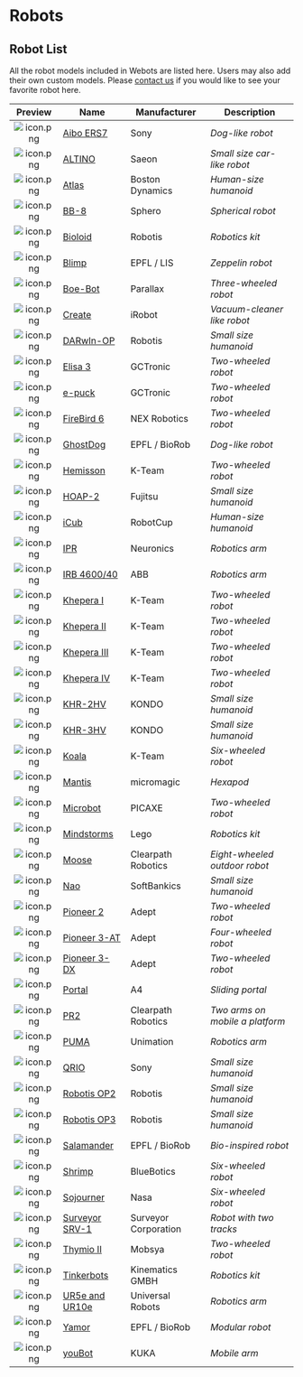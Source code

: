 # Robots

## Robot List

All the robot models included in Webots are listed here. Users may also add their own custom models.
Please [contact us](https://www.cyberbotics.com/contact) if you would like to see your favorite robot here.

| Preview                                         | Name                           |  Manufacturer        | Description                     |
| :---------------------------------------------: | ------------------------------ | -------------------- | ------------------------------- |
| ![icon.png](images/robots/aibo-ers7/icon.png)   | [Aibo ERS7](aibo-ers7.md)      | Sony                 | *Dog-like robot*                |
| ![icon.png](images/robots/altino/icon.png)      | [ALTINO](altino.md)            | Saeon                | *Small size car-like robot*     |
| ![icon.png](images/robots/atlas/icon.png)       | [Atlas](atlas.md)              | Boston Dynamics      | *Human-size humanoid*           |
| ![icon.png](images/robots/bb8/icon.png)         | [BB-8](bb8.md)                 | Sphero               | *Spherical robot*               |
| ![icon.png](images/robots/bioloid/icon.png)     | [Bioloid](bioloid.md)          | Robotis              | *Robotics kit*                  |
| ![icon.png](images/robots/blimp/icon.png)       | [Blimp](blimp.md)              | EPFL / LIS           | *Zeppelin robot*                |
| ![icon.png](images/robots/boebot/icon.png)      | [Boe-Bot](boebot.md)           | Parallax             | *Three-wheeled robot*           |
| ![icon.png](images/robots/create/icon.png)      | [Create](create.md)            | iRobot               | *Vacuum-cleaner like robot*     |
| ![icon.png](images/robots/darwin-op/icon.png)   | [DARwIn-OP](darwin-op.md)      | Robotis              | *Small size humanoid*           |
| ![icon.png](images/robots/elisa3/icon.png)      | [Elisa 3](elisa3.md)           | GCTronic             | *Two-wheeled robot*             |
| ![icon.png](images/robots/epuck/icon.png)       | [e-puck](epuck.md)             | GCTronic             | *Two-wheeled robot*             |
| ![icon.png](images/robots/firebird6/icon.png)   | [FireBird 6](firebird6.md)     | NEX Robotics         | *Two-wheeled robot*             |
| ![icon.png](images/robots/ghostdog/icon.png)    | [GhostDog](ghostdog.md)        | EPFL / BioRob        | *Dog-like robot*                |
| ![icon.png](images/robots/hemisson/icon.png)    | [Hemisson](hemisson.md)        | K-Team               | *Two-wheeled robot*             |
| ![icon.png](images/robots/hoap2/icon.png)       | [HOAP-2](hoap2.md)             | Fujitsu              | *Small size humanoid*           |
| ![icon.png](images/robots/icub/icon.png)        | [iCub](icub.md)                | RobotCup             | *Human-size humanoid*           |
| ![icon.png](images/robots/ipr/icon.png)         | [IPR](ipr.md)                  | Neuronics            | *Robotics arm*                  |
| ![icon.png](images/robots/irb4600-40/icon.png)  | [IRB 4600/40](irb4600-40.md)   | ABB                  | *Robotics arm*                  |
| ![icon.png](images/robots/khepera1/icon.png)    | [Khepera I](khepera1.md)       | K-Team               | *Two-wheeled robot*             |
| ![icon.png](images/robots/khepera2/icon.png)    | [Khepera II](khepera2.md)      | K-Team               | *Two-wheeled robot*             |
| ![icon.png](images/robots/khepera3/icon.png)    | [Khepera III](khepera3.md)     | K-Team               | *Two-wheeled robot*             |
| ![icon.png](images/robots/khepera4/icon.png)    | [Khepera IV](khepera4.md)      | K-Team               | *Two-wheeled robot*             |
| ![icon.png](images/robots/khr-2hv/icon.png)     | [KHR-2HV](khr-2hv.md)          | KONDO                | *Small size humanoid*           |
| ![icon.png](images/robots/khr-3hv/icon.png)     | [KHR-3HV](khr-3hv.md)          | KONDO                | *Small size humanoid*           |
| ![icon.png](images/robots/koala/icon.png)       | [Koala](koala.md)              | K-Team               | *Six-wheeled robot*             |
| ![icon.png](images/robots/mantis/icon.png)      | [Mantis](mantis.md)            | micromagic           | *Hexapod*                       |
| ![icon.png](images/robots/microbot/icon.png)    | [Microbot](microbot.md)        | PICAXE               | *Two-wheeled robot*             |
| ![icon.png](images/robots/mindstorms/icon.png)  | [Mindstorms](mindstorms.md)    | Lego                 | *Robotics kit*                  |
| ![icon.png](images/robots/moose/icon.png)       | [Moose](moose.md)              | Clearpath Robotics   | *Eight-wheeled outdoor robot*   |
| ![icon.png](images/robots/nao/icon.png)         | [Nao](nao.md)                  | SoftBankics          | *Small size humanoid*           |
| ![icon.png](images/robots/pioneer2/icon.png)    | [Pioneer 2](pioneer2.md)       | Adept                | *Two-wheeled robot*             |
| ![icon.png](images/robots/pioneer-3at/icon.png) | [Pioneer 3-AT](pioneer-3at.md) | Adept                | *Four-wheeled robot*            |
| ![icon.png](images/robots/pioneer-3dx/icon.png) | [Pioneer 3-DX](pioneer-3dx.md) | Adept                | *Two-wheeled robot*             |
| ![icon.png](images/robots/portal/icon.png)      | [Portal](portal.md)            | A4                   | *Sliding portal*                |
| ![icon.png](images/robots/pr2/icon.png)         | [PR2](pr2.md)                  | Clearpath Robotics   | *Two arms on mobile a platform* |
| ![icon.png](images/robots/puma/icon.png)        | [PUMA](puma.md)                | Unimation            | *Robotics arm*                  |
| ![icon.png](images/robots/qrio/icon.png)        | [QRIO](qrio.md)                | Sony                 | *Small size humanoid*           |
| ![icon.png](images/robots/robotis-op2/icon.png) | [Robotis OP2](robotis-op2.md)  | Robotis              | *Small size humanoid*           |
| ![icon.png](images/robots/robotis-op3/icon.png) | [Robotis OP3](robotis-op3.md)  | Robotis              | *Small size humanoid*           |
| ![icon.png](images/robots/salamander/icon.png)  | [Salamander](salamander.md)    | EPFL / BioRob        | *Bio-inspired robot*            |
| ![icon.png](images/robots/shrimp/icon.png)      | [Shrimp](shrimp.md)            | BlueBotics           | *Six-wheeled robot*             |
| ![icon.png](images/robots/sojourner/icon.png)   | [Sojourner](sojourner.md)      | Nasa                 | *Six-wheeled robot*             |
| ![icon.png](images/robots/surveyor/icon.png)    | [Surveyor SRV-1](surveyor.md)  | Surveyor Corporation | *Robot with two tracks*         |
| ![icon.png](images/robots/thymio2/icon.png)     | [Thymio II](thymio2.md)        | Mobsya               | *Two-wheeled robot*             |
| ![icon.png](images/robots/tinkerbots/icon.png)  | [Tinkerbots](tinkerbots.md)    | Kinematics GMBH      | *Robotics kit*                  |
| ![icon.png](images/robots/ur5e/icon.png)        | [UR5e and UR10e](ure.md)       | Universal Robots     | *Robotics arm*                  |
| ![icon.png](images/robots/yamor/icon.png)       | [Yamor](yamor.md)              | EPFL / BioRob        | *Modular robot*                 |
| ![icon.png](images/robots/youbot/icon.png)      | [youBot](youbot.md)            | KUKA                 | *Mobile arm*                    |
